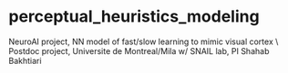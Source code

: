 # perceptual_heuristics_modeling
NeuroAI project, NN model of fast/slow learning to mimic visual cortex \\
Postdoc project, Universite de Montreal/Mila w/ SNAIL lab, PI Shahab Bakhtiari
